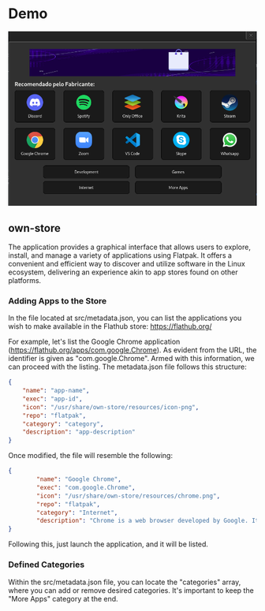 # Demo

![alt text](https://github.com/matheus-aguiar-dev/own-store/blob/main/images/demo.png)


## own-store

The application provides a graphical interface that allows users to explore, install, and manage a variety of applications using Flatpak. It offers a convenient and efficient way to discover and utilize software in the Linux ecosystem, delivering an experience akin to app stores found on other platforms.

### Adding Apps to the Store

In the file located at src/metadata.json, you can list the applications you wish to make available in the Flathub store: https://flathub.org/

For example, let's list the Google Chrome application (https://flathub.org/apps/com.google.Chrome). As evident from the URL, the identifier is given as "com.google.Chrome". Armed with this information, we can proceed with the listing. The metadata.json file follows this structure:

```json
{
    "name": "app-name",
    "exec": "app-id",
    "icon": "/usr/share/own-store/resources/icon-png",
    "repo": "flatpak",
    "category": "category",
    "description": "app-description"
}
```
Once modified, the file will resemble the following:
```json
{
        "name": "Google Chrome",
        "exec": "com.google.Chrome",
        "icon": "/usr/share/own-store/resources/chrome.png",
        "repo": "flatpak",
        "category": "Internet",
        "description": "Chrome is a web browser developed by Google. It's renowned for its speed, performance, and advanced features. Chrome offers a swift and seamless browsing experience, enabling users to access websites, run web apps, and efficiently perform internet searches. Moreover, Chrome boasts robust security features such as safe browsing and phishing protection, ensuring users stay secure while browsing online. Chrome also supports extensions, allowing users to personalize and enhance their browsing experience according to their needs and preferences."
}
```
Following this, just launch the application, and it will be listed.

### Defined Categories

Within the src/metadata.json file, you can locate the "categories" array, where you can add or remove desired categories. It's important to keep the "More Apps" category at the end.



